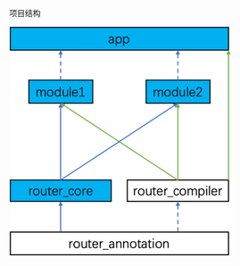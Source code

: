 项目结构

![image](https://github.com/huangs2017/ARouter/blob/master/app/src/main/assets/ARouter模块依赖关系.png)
